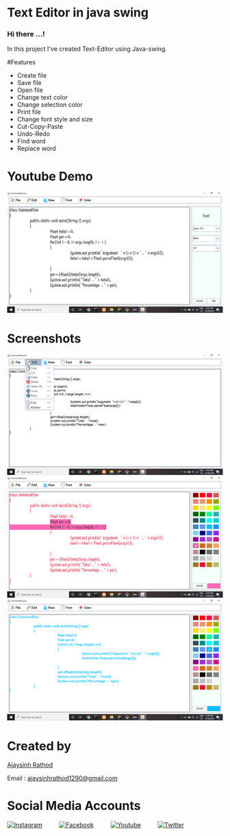 # Text Editor in java swing

### Hi there ...!
In this project I've created Text-Editor using Java-swing.

#Features
 
* Create file
* Save file
* Open file
* Change text color
* Change selection color
* Print file
* Change font style and size
* Cut-Copy-Paste
* Undo-Redo
* Find word
* Replace word

# Youtube Demo

[<img src="screenshots/ss2.png" />](https://youtu.be/K1NAeto4HQI)

# Screenshots

<img src="screenshots/ss1.png" />
<img src="screenshots/ss3.png" />
<img src="screenshots/ss4.png" />

# Created by


[Ajaysinh Rathod](https://github.com/Ajaysinh1290)

Email : ajaysinhrathod1290@gmail.com

# Social Media Accounts
[![Instagram](https://img.icons8.com/fluent/40/000000/instagram-new.png)](https://www.instagram.com/ll_ajayrathod_ll/)&nbsp; &nbsp; &nbsp; &nbsp; &nbsp;
[![Facebook](https://img.icons8.com/fluent/40/000000/facebook-new.png)](https://www.facebook.com/ajaysinh.rathod.7927)&nbsp; &nbsp; &nbsp; &nbsp; &nbsp; 
[![Youtube](https://img.icons8.com/fluent/40/000000/youtube-play.png)](https://www.youtube.com/channel/UCbhGYVadJsZtJzHYMWLNRRQ)&nbsp; &nbsp; &nbsp; &nbsp; &nbsp; 
[![Twitter](https://img.icons8.com/fluent/40/000000/twitter.png)](https://twitter.com/Ajaysin34751867)
